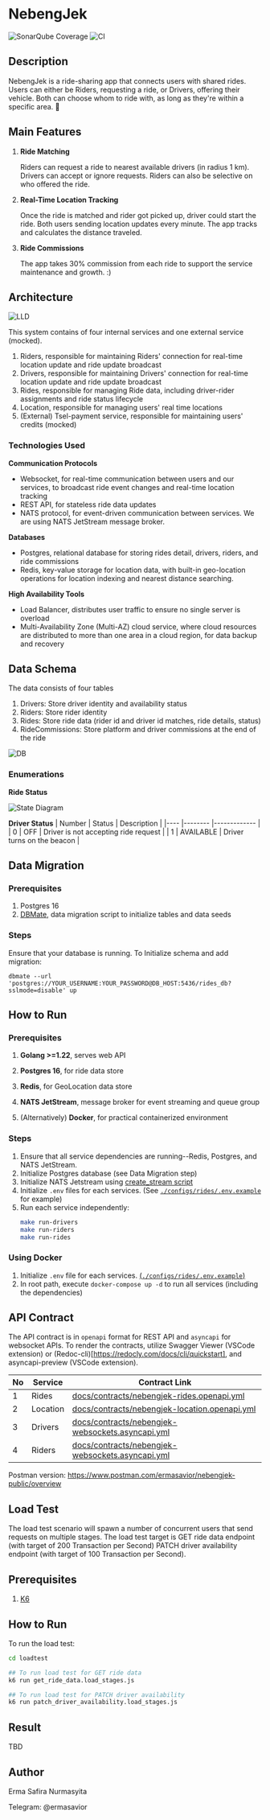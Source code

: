 # NebengJek
![SonarQube Coverage](https://sonarcloud.io/api/project_badges/measure?project=nebengjek-demo_nebengjek&metric=coverage)
![CI](https://github.com/ermasavior/nebeng-jek/actions/workflows/ci.yml/badge.svg)

## Description
NebengJek is a ride-sharing app that connects users with shared rides. Users can either be Riders, requesting a ride, or Drivers, offering their vehicle. Both can choose whom to ride with, as long as they're within a specific area. 🚀

## Main Features
1. __Ride Matching__

    Riders can request a ride to nearest available drivers (in radius 1 km). Drivers can accept or ignore requests. Riders can also be selective on who offered the ride.
2. __Real-Time Location Tracking__

    Once the ride is matched and rider got picked up, driver could start the ride. Both users sending location updates every minute. The app tracks and calculates the distance traveled.
3. __Ride Commissions__
    
    The app takes 30% commission from each ride to support the service maintenance and growth. :)

## Architecture
![LLD](docs/pictures/Nebengjek-LLD.png)

This system contains of four internal services and one external service (mocked).

1. Riders, responsible for maintaining Riders' connection for real-time location update and ride update broadcast
2. Drivers, responsible for maintaining Drivers' connection for real-time location update and ride update broadcast
3. Rides, responsible for managing Ride data, including driver-rider assignments and ride status lifecycle
4. Location, responsible for managing users' real time locations
5. (External) Tsel-payment service, responsible for maintaining users' credits (mocked)

### Technologies Used ###
**Communication Protocols**
- Websocket, for real-time communication between users and our services, to broadcast ride event changes and real-time location tracking
- REST API, for stateless ride data updates
- NATS protocol, for event-driven communication between services. We are using NATS JetStream message broker.

**Databases**
- Postgres, relational database for storing rides detail, drivers, riders, and ride commissions 
- Redis, key-value storage for location data, with built-in geo-location operations for location indexing and nearest distance searching.

**High Availability Tools**
- Load Balancer, distributes user traffic to ensure no single server is overload
- Multi-Availability Zone (Multi-AZ) cloud service, where cloud resources are distributed to more than one area in a cloud region, for data backup and recovery

## Data Schema
The data consists of four tables
1. Drivers: Store driver identity and availability status
2. Riders: Store rider identity
3. Rides: Store ride data (rider id and driver id matches, ride details, status)
4. RideCommissions: Store platform and driver commissions at the end of the ride

![DB](docs/pictures/ERD.png)

### Enumerations
__Ride Status__

![State Diagram](docs/pictures/state-diagram.ride-status.png)

__Driver Status__
| Number | Status    | Description 	                        |
|----	 |--------   |-------------	                        |
| 0 	 | OFF       | Driver is not accepting ride request |
| 1  	 | AVAILABLE | Driver turns on the beacon           |


## Data Migration
### Prerequisites
1. Postgres 16
2. [DBMate](https://github.com/amacneil/dbmate), data migration script to initialize tables and data seeds

### Steps
Ensure that your database is running. To Initialize schema and add migration:

```
dbmate --url 'postgres://YOUR_USERNAME:YOUR_PASSWORD@DB_HOST:5436/rides_db?sslmode=disable' up
```

## How to Run
### Prerequisites
1. **Golang >=1.22**, serves web API
2. **Postgres 16**, for ride data store
3. **Redis**, for GeoLocation data store
4. **NATS JetStream**, message broker for event streaming and queue group

5. (Alternatively) **Docker**, for practical containerized environment

### Steps

1. Ensure that all service dependencies are running--Redis, Postgres, and NATS JetStream.
2. Initialize Postgres database (see Data Migration step)
3. Initialize NATS Jetstream using [create_stream script](deployments/nats/create_streams.sh)
2. Initialize `.env` files for each services. (See [`./configs/rides/.env.example`](configs/rides/.env.example) for example)
3. Run each service independently:
    ```sh
    make run-drivers
    make run-riders
    make run-rides
    ```

### Using Docker

1. Initialize `.env` file for each services. [(`./configs/rides/.env.example`)](configs/rides/.env.example)
2. In root path, execute `docker-compose up -d` to run all services (including the dependencies)

## API Contract
The API contract is in `openapi` format for REST API and `asyncapi` for websocket APIs. To render the contracts,  utilize Swagger Viewer (VSCode extension) or (Redoc-cli)[https://redocly.com/docs/cli/quickstart], and asyncapi-preview (VSCode extension). 

| No | Service  | Contract Link 	                                                                        |
|----|--------  |-------------	                                                                            |
| 1	 | Rides    | [docs/contracts/nebengjek-rides.openapi.yml](docs/contracts/nebengjek-rides.openapi.yml) |
| 2  | Location | [docs/contracts/nebengjek-location.openapi.yml](docs/contracts/nebengjek-location.openapi.yml) |
| 3  | Drivers  | [docs/contracts/nebengjek-websockets.asyncapi.yml](docs/contracts/nebengjek-websockets.asyncapi.yml) |
| 4  | Riders   | [docs/contracts/nebengjek-websockets.asyncapi.yml](docs/contracts/nebengjek-websockets.asyncapi.yml) |

Postman version: https://www.postman.com/ermasavior/nebengjek-public/overview

## Load Test

The load test scenario will spawn a number of concurrent users that send requests on multiple stages. The load test target is GET ride data endpoint (with target of 200 Transaction per Second) PATCH driver availability endpoint (with target of 100 Transaction per Second). 

## Prerequisites
1. [K6](https://github.com/grafana/k6)

## How to Run
To run the load test:
```sh
cd loadtest

## To run load test for GET ride data
k6 run get_ride_data.load_stages.js

## To run load test for PATCH driver availability
k6 run patch_driver_availability.load_stages.js
```

## Result
TBD

## Author
Erma Safira Nurmasyita

Telegram: @ermasavior
